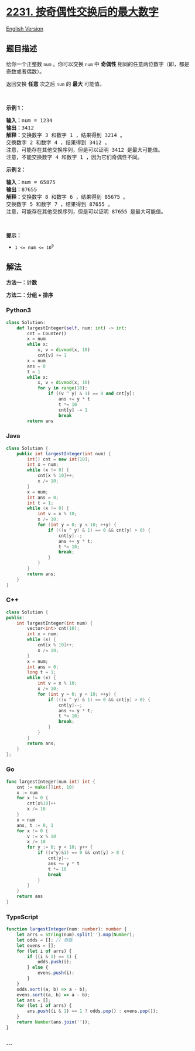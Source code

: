 # [2231. 按奇偶性交换后的最大数字](https://leetcode.cn/problems/largest-number-after-digit-swaps-by-parity)

[English Version](/solution/2200-2299/2231.Largest%20Number%20After%20Digit%20Swaps%20by%20Parity/README_EN.md)

## 题目描述

<!-- 这里写题目描述 -->

<p>给你一个正整数 <code>num</code> 。你可以交换 <code>num</code> 中 <strong>奇偶性</strong> 相同的任意两位数字（即，都是奇数或者偶数）。</p>

<p>返回交换 <strong>任意</strong> 次之后 <code>num</code> 的 <strong>最大</strong> 可能值<em>。</em></p>

<p>&nbsp;</p>

<p><strong>示例 1：</strong></p>

<pre><strong>输入：</strong>num = 1234
<strong>输出：</strong>3412
<strong>解释：</strong>交换数字 3 和数字 1 ，结果得到 3214 。
交换数字 2 和数字 4 ，结果得到 3412 。
注意，可能存在其他交换序列，但是可以证明 3412 是最大可能值。
注意，不能交换数字 4 和数字 1 ，因为它们奇偶性不同。
</pre>

<p><strong>示例 2：</strong></p>

<pre><strong>输入：</strong>num = 65875
<strong>输出：</strong>87655
<strong>解释：</strong>交换数字 8 和数字 6 ，结果得到 85675 。
交换数字 5 和数字 7 ，结果得到 87655 。
注意，可能存在其他交换序列，但是可以证明 87655 是最大可能值。
</pre>

<p>&nbsp;</p>

<p><strong>提示：</strong></p>

<ul>
	<li><code>1 &lt;= num &lt;= 10<sup>9</sup></code></li>
</ul>

## 解法

<!-- 这里可写通用的实现逻辑 -->

**方法一：计数**

**方法二：分组 + 排序**

<!-- tabs:start -->

### **Python3**

<!-- 这里可写当前语言的特殊实现逻辑 -->

```python
class Solution:
    def largestInteger(self, num: int) -> int:
        cnt = Counter()
        x = num
        while x:
            x, v = divmod(x, 10)
            cnt[v] += 1
        x = num
        ans = 0
        t = 1
        while x:
            x, v = divmod(x, 10)
            for y in range(10):
                if ((v ^ y) & 1) == 0 and cnt[y]:
                    ans += y * t
                    t *= 10
                    cnt[y] -= 1
                    break
        return ans
```

### **Java**

<!-- 这里可写当前语言的特殊实现逻辑 -->

```java
class Solution {
    public int largestInteger(int num) {
        int[] cnt = new int[10];
        int x = num;
        while (x != 0) {
            cnt[x % 10]++;
            x /= 10;
        }
        x = num;
        int ans = 0;
        int t = 1;
        while (x != 0) {
            int v = x % 10;
            x /= 10;
            for (int y = 0; y < 10; ++y) {
                if (((v ^ y) & 1) == 0 && cnt[y] > 0) {
                    cnt[y]--;
                    ans += y * t;
                    t *= 10;
                    break;
                }
            }
        }
        return ans;
    }
}
```

### **C++**

```cpp
class Solution {
public:
    int largestInteger(int num) {
        vector<int> cnt(10);
        int x = num;
        while (x) {
            cnt[x % 10]++;
            x /= 10;
        }
        x = num;
        int ans = 0;
        long t = 1;
        while (x) {
            int v = x % 10;
            x /= 10;
            for (int y = 0; y < 10; ++y) {
                if (((v ^ y) & 1) == 0 && cnt[y] > 0) {
                    cnt[y]--;
                    ans += y * t;
                    t *= 10;
                    break;
                }
            }
        }
        return ans;
    }
};
```

### **Go**

```go
func largestInteger(num int) int {
	cnt := make([]int, 10)
	x := num
	for x != 0 {
		cnt[x%10]++
		x /= 10
	}
	x = num
	ans, t := 0, 1
	for x != 0 {
		v := x % 10
		x /= 10
		for y := 0; y < 10; y++ {
			if ((v^y)&1) == 0 && cnt[y] > 0 {
				cnt[y]--
				ans += y * t
				t *= 10
				break
			}
		}
	}
	return ans
}
```

### **TypeScript**

```ts
function largestInteger(num: number): number {
    let arrs = String(num).split('').map(Number);
    let odds = []; // 奇数
    let evens = [];
    for (let i of arrs) {
        if ((i & 1) == 1) {
            odds.push(i);
        } else {
            evens.push(i);
        }
    }
    odds.sort((a, b) => a - b);
    evens.sort((a, b) => a - b);
    let ans = [];
    for (let i of arrs) {
        ans.push((i & 1) == 1 ? odds.pop() : evens.pop());
    }
    return Number(ans.join(''));
}
```

### **...**

```

```

<!-- tabs:end -->
